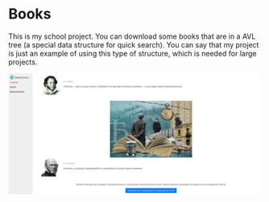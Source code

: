 # Books
This is my school project. You can download some books that are in a AVL tree (a special data structure for quick search). You can say that my project is just an example of using this type of structure, which is needed for large projects.

![Основная страница](https://raw.githubusercontent.com/alexnikolaev07/Books/main/public/res/main%20page.jpg)

